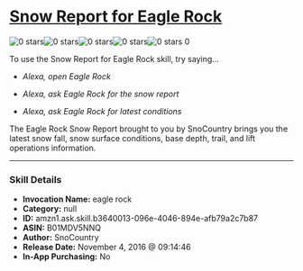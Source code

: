 # [Snow Report for Eagle Rock](http://alexa.amazon.com/#skills/amzn1.ask.skill.b3640013-096e-4046-894e-afb79a2c7b87)
![0 stars](../../images/ic_star_border_black_18dp_1x.png)![0 stars](../../images/ic_star_border_black_18dp_1x.png)![0 stars](../../images/ic_star_border_black_18dp_1x.png)![0 stars](../../images/ic_star_border_black_18dp_1x.png)![0 stars](../../images/ic_star_border_black_18dp_1x.png) 0

To use the Snow Report for Eagle Rock skill, try saying...

* *Alexa, open Eagle Rock*

* *Alexa, ask Eagle Rock for the snow report*

* *Alexa, ask Eagle Rock for latest conditions*

The Eagle Rock Snow Report brought to you by SnoCountry brings you the latest snow fall, snow surface conditions,  base depth, trail, and lift operations information.

***

### Skill Details

* **Invocation Name:** eagle rock
* **Category:** null
* **ID:** amzn1.ask.skill.b3640013-096e-4046-894e-afb79a2c7b87
* **ASIN:** B01MDV5NNQ
* **Author:** SnoCountry
* **Release Date:** November 4, 2016 @ 09:14:46
* **In-App Purchasing:** No
